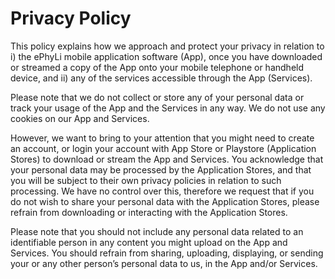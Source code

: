 # Privacy Policy

This policy explains how we approach and protect your privacy in relation to
i) the ePhyLi mobile application software (App), once you have downloaded or streamed a copy of the App onto your mobile telephone or handheld device, and
ii) any of the services accessible through the App (Services).

Please note that we do not collect or store any of your personal data or track your usage of the App and the Services in any way.
We do not use any cookies on our App and Services.

However, we want to bring to your attention that you might need to create an account, or login your account with App Store or Playstore (Application Stores)
to download or stream the App and Services. You acknowledge that your personal data may be processed by the Application Stores, and that you will be subject to their own privacy policies in relation to such processing.
We have no control over this, therefore we request that if you do not wish to share your personal data with the Application Stores, please refrain from downloading or interacting with the Application Stores.

Please note that you should not include any personal data related to an identifiable person in any content you might upload on the App and Services.
You should refrain from sharing, uploading, displaying, or sending your or any other person’s personal data to us, in the App and/or Services.
